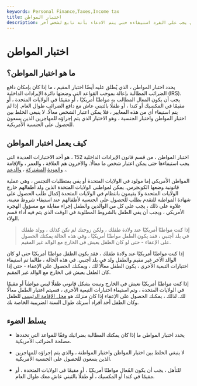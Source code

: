 ```yaml
---
keywords: Personal Finance,Taxes,Income tax
title: اختبار المواطن
description: اختبار المواطن هو اختبار المعايير الرئيسية الذي حددته مصلحة الضرائب الأمريكية والذي يجب على الفرد استيفاءه حتى يتم الادعاء بأنه تابع لشخص آخر.
---
```


# اختبار المواطن
## ما هو اختبار المواطن؟

يحدد اختبار المواطن ، الذي يُطلق عليه أيضًا اختبار المقيم ، ما إذا كان بإمكان دافع الضرائب المطالبة بإعالة بموجب القواعد التي وضعتها دائرة الإيرادات الداخلية (IRS). يجب أن يكون المعال المطالب به مواطنًا أمريكيًا ، أو مقيمًا في الولايات المتحدة ، أو مقيمًا في المكسيك أو كندا ، أو طفلًا بالتبني عاش مع دافع الضرائب طوال العام. إذا لم يتم استيفاء أي من هذه المعايير ، فلا يمكن اعتبار الشخص معالًا. لا ينبغي الخلط بين اختبار المواطن واختبار الجنسية ، وهو الاختبار الذي يتم إجراؤه للمهاجرين الذين يسعون للحصول على الجنسية الأمريكية.

## كيف يعمل اختبار المواطن

اختبار المواطن ، من قسم قانون الإيرادات الداخلية 152 ، هو أحد الاختبارات العديدة التي يجب استيفاءها حتى يمكن اعتبار شخص ما معالًا. والآخرون هم العلاقة ، والعمر ، والإقامة ، [والعودة](/joint-return-test) [المشتركة](/support-test) ، [والدعم](/support-test).

المواطن الأمريكي إما مولود في الولايات المتحدة أو يفي بمتطلبات التجنس ، وهي عملية قانونية وضعها الكونجرس. يمكن لمواطني الولايات المتحدة الذين ولد أطفالهم خارج الولايات المتحدة ولا يقيمون بانتظام في الولايات المتحدة إكمال طلب الحصول على شهادة المواطنة للتقدم بطلب للحصول على الجنسية لأطفالهم عند استيفاء شروط معينة. علاوة على ذلك ، يجب على كل من الوالدين والطفل إجراء مقابلة مع مسؤول الهجرة الأمريكي ، ويجب أن يفي الطفل بالشروط المطلوبة في الوقت الذي يتم فيه أداء قسم الولاء.

> إذا كنت مواطنًا أمريكيًا عند ولادة طفلك ، ولكن زوجتك لم تكن كذلك ، وولد طفلك في بلد أجنبي ، فقد يكون الطفل مواطنًا أمريكيًا ، وفي هذه الحالة يمكنك الحصول على الإعفاء - حتى لو كان الطفل يعيش في الخارج مع الوالد غير المقيم.

>

إذا كنت مواطنًا أمريكيًا عند ولادة طفلك ، فقد يكون الطفل مواطنًا أمريكيًا حتى لو كان الوالد الآخر غير مقيم والطفل ولد في بلد أجنبي. في هذه الحالة ، طالما تم استيفاء اختبارات التبعية الأخرى ، يكون الطفل معالًا لك ، ويمكنك الحصول على الإعفاء - حتى إذا كان الطفل يعيش في الخارج مع الوالد غير المقيم.

إذا كنت مواطنًا أمريكيًا تعيش في الخارج وتبنت بشكل قانوني طفلًا ليس مواطناً أو مقيمًا في الولايات المتحدة ، وتم استيفاء اختبارات التبعية الأخرى ، فسيتم اعتبار الطفل معالًا لك. لذلك ، يمكنك الحصول على الإعفاء إذا كان منزلك هو [محل الإقامة الرئيسي](/principalresidence) للطفل وكان الطفل أحد أفراد أسرتك طوال السنة الضريبية الخاصة بك.

## يسلط الضوء

- يحدد اختبار المواطن ما إذا كان يمكنك المطالبة بضرائبك وفقًا للقواعد التي تحددها مصلحة الضرائب الأمريكية.

- لا ينبغي الخلط بين اختبار المواطن واختبار المواطنة ، والذي يتم إجراؤه للمهاجرين الذين يسعون للحصول على الجنسية الأمريكية.

- للتأهل ، يجب أن يكون المُعال مواطنًا أمريكيًا ، أو مقيمًا في الولايات المتحدة ، أو مقيمًا في كندا أو المكسيك ، أو طفلًا بالتبني عاش معك طوال العام.

